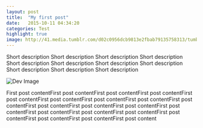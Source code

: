 ```yaml
---
layout: post
title:  "My first post"
date:   2015-10-11 04:34:20
categories: Test
highlight: true
image: http://41.media.tumblr.com/d02c0956dcb9813e2fbab79135758313/tumblr_n11cridcUe1qmvvnbo1_500.jpg
---
```

Short description Short description Short description Short description Short description Short description Short description Short description Short description Short description Short description

![Dev Image](http://36.media.tumblr.com/bc8f8129a4cbf37348897d61cb81c0ea/tumblr_nybxo7tV8v1sszkwto1_1280.png)

First post contentFirst post contentFirst post contentFirst post contentFirst post contentFirst post contentFirst post contentFirst post contentFirst post contentFirst post contentFirst post contentFirst post contentFirst post contentFirst post contentFirst post contentFirst post contentFirst post contentFirst post contentFirst post contentFirst post content
